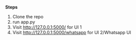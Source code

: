 **Steps**
1. Clone the repo
2. run app.py
3. Visit http://127.0.0.1:5000/ for UI 1
4. Visit http://127.0.0.1:5000/whatsapp for UI 2/Whatsapp UI